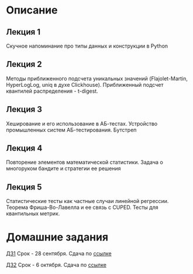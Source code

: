 # Описание 


## Лекция 1

Скучное напоминание про типы данных и конструкции в Python 

## Лекция 2

Методы приближенного подсчета уникальных значений (Flajolet-Martin, HyperLogLog, uniq в духе Clickhouse). Приближенный подсчет квантилей распределения - t-digest.

## Лекция 3

Хеширование и его использование в АБ-тестах. Устройство промышленных систем АБ-тестирования. Бутстреп

## Лекция 4

Повторение элементов математической статистики. Задача о многоруком бандите и стратегии ее решения

## Лекция 5

Статистические тесты как частные случаи линейной регрессии. Теорема Фриша-Во-Лавелла и ее связь с CUPED. Тесты для квантильных метрик.

# Домашние задания

[ДЗ1](https://github.com/pileyan/MTS_data_analysis/tree/main/hw1) Срок - 28 сентября. Сдача по [ссылке](https://www.dropbox.com/request/3MOaO74bakJ7NDZwbjgH)

[ДЗ2](https://github.com/pileyan/MTS_data_analysis/tree/main/hw2) Срок - 6 октября. Сдача по [ссылке](https://www.dropbox.com/request/qrp0FgGgqp603UT5CoQU)
